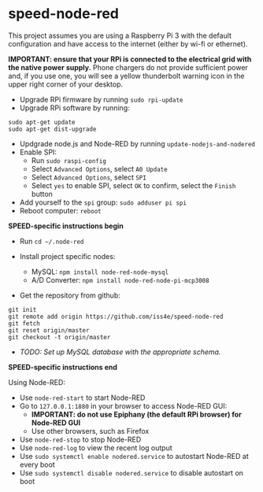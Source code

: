 # speed-node-red
This project assumes you are using a Raspberry Pi 3 with the default configuration and
have access to the internet (either by wi-fi or ethernet).

**IMPORTANT: ensure that your RPi is connected to the electrical grid with the native power supply.**
Phone chargers do not provide sufficient power and, if you use one, you will see a yellow thunderbolt
warning icon in the upper right corner of your desktop.

* Upgrade RPi firmware by running `sudo rpi-update`
* Upgrade RPi software by running:
```
sudo apt-get update
sudo apt-get dist-upgrade
```

* Updgrade node.js and Node-RED by running ``update-nodejs-and-nodered``
* Enable SPI:
  * Run `sudo raspi-config`
  * Select `Advanced Options`, select `A0 Update`
  * Select `Advanced Options`, select `SPI`
  * Select `yes` to enable SPI, select `OK` to confirm, select the `Finish` button
* Add yourself to the `spi` group: `sudo adduser pi spi`
* Reboot computer: `reboot`

**SPEED-specific instructions begin**
* Run `cd ~/.node-red`

* Install project specific nodes:
  * MySQL: `npm install node-red-node-mysql`
  * A/D Converter: `npm install node-red-node-pi-mcp3008`

* Get the repository from github:
```
git init
git remote add origin https://github.com/iss4e/speed-node-red
git fetch
git reset origin/master
git checkout -t origin/master
```

* *TODO: Set up MySQL database with the appropriate schema.*

**SPEED-specific instructions end**

Using Node-RED:
* Use `node-red-start` to start Node-RED
* Go to `127.0.0.1:1880` in your browser to access Node-RED GUI:
  * **IMPORTANT: do not use Epiphany (the default RPi browser) for Node-RED GUI**
  * Use other browsers, such as Firefox
* Use `node-red-stop` to stop Node-RED
* Use `node-red-log` to view the recent log output
* Use `sudo systemctl enable nodered.service` to autostart Node-RED at every boot
* Use `sudo systemctl disable nodered.service` to disable autostart on boot
